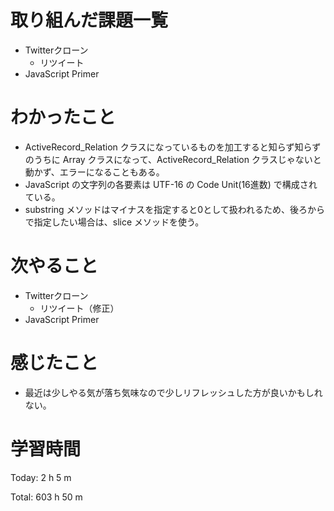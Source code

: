 # 取り組んだ課題一覧
- Twitterクローン
  - リツイート
- JavaScript Primer

# わかったこと
- ActiveRecord_Relation クラスになっているものを加工すると知らず知らずのうちに Array クラスになって、ActiveRecord_Relation クラスじゃないと動かず、エラーになることもある。
- JavaScript の文字列の各要素は UTF-16 の Code Unit(16進数) で構成されている。
- substring メソッドはマイナスを指定すると0として扱われるため、後ろからで指定したい場合は、slice メソッドを使う。

# 次やること
- Twitterクローン
  - リツイート（修正）
- JavaScript Primer

# 感じたこと
- 最近は少しやる気が落ち気味なので少しリフレッシュした方が良いかもしれない。

# 学習時間
Today: 2 h 5 m

Total: 603 h 50 m
